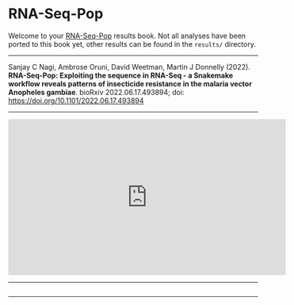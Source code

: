 # RNA-Seq-Pop

Welcome to your [RNA-Seq-Pop](https://github.com/sanjaynagi/rna-seq-pop/) results book. Not all analyses have been ported to this book yet, other results can be found in the `results/` directory.

---

Sanjay C Nagi, Ambrose Oruni, David Weetman, Martin J Donnelly (2022). **RNA-Seq-Pop: Exploiting the sequence in RNA-Seq - a Snakemake workflow reveals patterns of insecticide resistance in the malaria vector Anopheles gambiae**. bioRxiv 2022.06.17.493894; doi: https://doi.org/10.1101/2022.06.17.493894

---

<iframe width="560" height="315" src="https://www.youtube.com/embed/5QQe7DLHO4M" title="YouTube video player" frameborder="0" allow="accelerometer; autoplay; clipboard-write; encrypted-media; gyroscope; picture-in-picture" allowfullscreen></iframe>

---

```{tableofcontents}
```
  
---  

